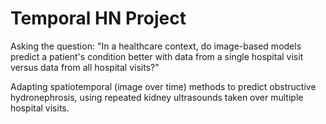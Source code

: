 # Temporal HN Project
Asking the question: "In a healthcare context, do image-based models predict a patient's condition better with data from a single hospital visit versus data from all hospital visits?" 
 
Adapting spatiotemporal (image over time) methods to predict obstructive hydronephrosis, using repeated kidney ultrasounds taken over multiple hospital visits.
